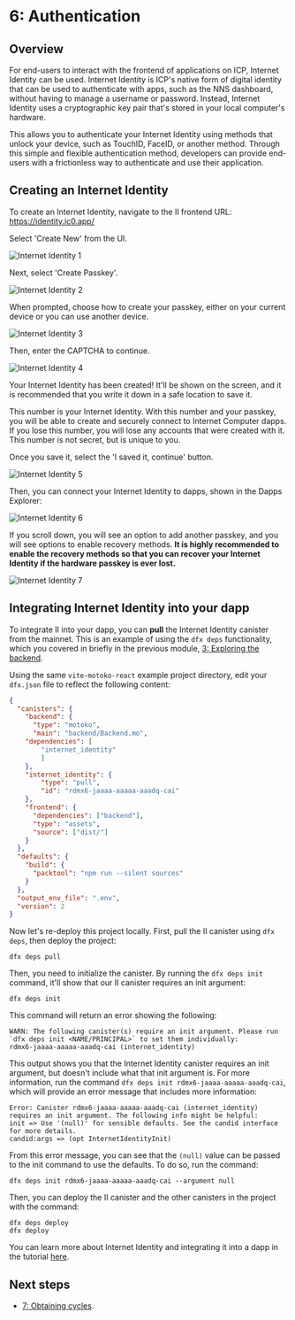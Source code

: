 # 6:  Authentication

## Overview

For end-users to interact with the frontend of applications on ICP, Internet Identity can be used. Internet Identity is ICP's native form of digital identity that can be used to authenticate with apps, such as the NNS dashboard, without having to manage a username or password. Instead, Internet Identity uses a cryptographic key pair that's stored in your local computer's hardware. 

This allows you to authenticate your Internet Identity using methods that unlock your device, such as TouchID, FaceID, or another method. Through this simple and flexible authentication method, developers can provide end-users with a frictionless way to authenticate and use their application.

## Creating an Internet Identity

To create an Internet Identity, navigate to the II frontend URL: https://identity.ic0.app/

Select 'Create New' from the UI.

![Internet Identity 1](_attachments/II_1.png)

Next, select 'Create Passkey'.

![Internet Identity 2](_attachments/II_2.png)

When prompted, choose how to create your passkey, either on your current device or you can use another device. 

![Internet Identity 3](_attachments/II_3.png)

Then, enter the CAPTCHA to continue.

![Internet Identity 4](_attachments/II_4.png)

Your Internet Identity has been created! It'll be shown on the screen, and it is recommended that you write it down in a safe location to save it. 

This number is your Internet Identity. With this number and your passkey, you will be able to create and securely connect to Internet Computer dapps. If you lose this number, you will lose any accounts that were created with it. This number is not secret, but is unique to you.

Once you save it, select the 'I saved it, continue' button.

![Internet Identity 5](_attachments/II_5.png)

Then, you can connect your Internet Identity to dapps, shown in the Dapps Explorer:

![Internet Identity 6](_attachments/II_6.png)

If you scroll down, you will see an option to add another passkey, and you will see options to enable recovery methods. **It is highly recommended to enable the recovery methods so that you can recover your Internet Identity if the hardware passkey is ever lost.**

![Internet Identity 7](_attachments/II_7.png)

## Integrating Internet Identity into your dapp

To integrate II into your dapp, you can **pull** the Internet Identity canister from the mainnet. This is an example of using the `dfx deps` functionality, which you covered in briefly in the previous module, [3: Exploring the backend](3-exploring-the-backend.md). 

Using the same `vite-motoko-react` example project directory, edit your `dfx.json` file to reflect the following content:

```json
{
  "canisters": {
    "backend": {
      "type": "motoko",
      "main": "backend/Backend.mo",
    "dependencies": [
        "internet_identity"
        ]
    },
    "internet_identity": {
        "type": "pull",
        "id": "rdmx6-jaaaa-aaaaa-aaadq-cai"
    },
    "frontend": {
      "dependencies": ["backend"],
      "type": "assets",
      "source": ["dist/"]
    }
  },
  "defaults": {
    "build": {
      "packtool": "npm run --silent sources"
    }
  },
  "output_env_file": ".env",
  "version": 2
}
```

Now let's re-deploy this project locally. First, pull the II canister using `dfx deps`, then deploy the project:

```
dfx deps pull
```

Then, you need to initialize the canister. By running the `dfx deps init` command, it'll show that our II canister requires an init argument:

```
dfx deps init
```

This command will return an error showing the following:

```
WARN: The following canister(s) require an init argument. Please run `dfx deps init <NAME/PRINCIPAL>` to set them individually:
rdmx6-jaaaa-aaaaa-aaadq-cai (internet_identity)
```

This output shows you that the Internet Identity canister requires an init argument, but doesn't include what that init argument is. For more information, run the command `dfx deps init rdmx6-jaaaa-aaaaa-aaadq-cai`, which will provide an error message that includes more information:

```
Error: Canister rdmx6-jaaaa-aaaaa-aaadq-cai (internet_identity) requires an init argument. The following info might be helpful:
init => Use '(null)' for sensible defaults. See the candid interface for more details.
candid:args => (opt InternetIdentityInit)
```

From this error message, you can see that the `(null)` value can be passed to the init command to use the defaults. To do so, run the command:

```
dfx deps init rdmx6-jaaaa-aaaaa-aaadq-cai --argument null
```

Then, you can deploy the II canister and the other canisters in the project with the command:

```
dfx deps deploy
dfx deploy
```

You can learn more about Internet Identity and integrating it into a dapp in the tutorial [here](/docs/current/tutorials/developer-journey/level-3/3.5-identities-and-auth).

## Next steps

- [7: Obtaining cycles](7-obtaining-cycles.md).